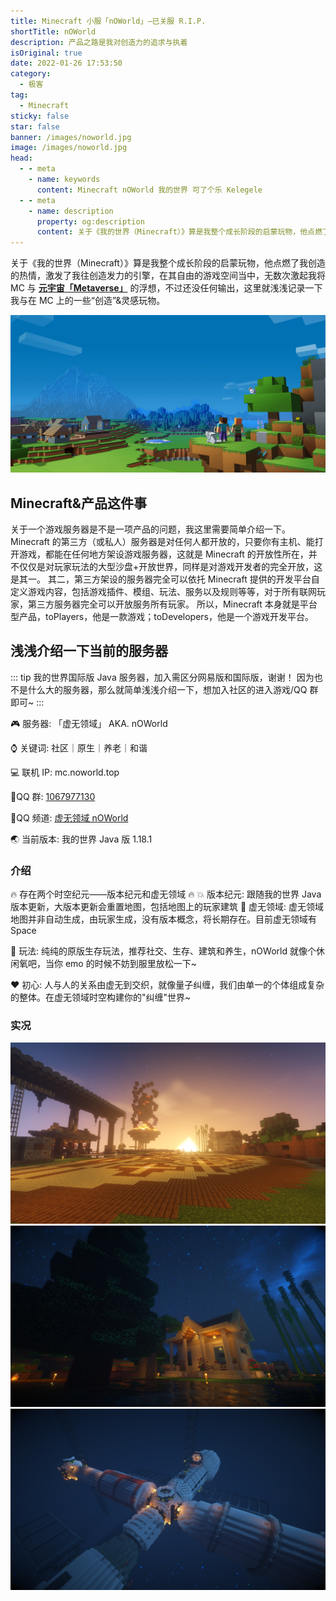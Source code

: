 ```yaml
---
title: Minecraft 小服「nOWorld」—已关服 R.I.P.
shortTitle: nOWorld
description: 产品之路是我对创造力的追求与执着
isOriginal: true
date: 2022-01-26 17:53:50
category:
  - 极客
tag:
  - Minecraft
sticky: false
star: false
banner: /images/noworld.jpg
image: /images/noworld.jpg
head:
  - - meta
    - name: keywords
      content: Minecraft nOWorld 我的世界 可了个乐 Kelegele
  - - meta
    - name: description
      property: og:description
      content: 关于《我的世界（Minecraft）》算是我整个成长阶段的启蒙玩物，他点燃了我创造的热情，激发了我往创造发力的引擎，在其自由的游戏空间当中，无数次激起我将 MC 与 元宇宙「Metaverse」的浮想，不过还没任何输出，这里就浅浅记录一下我与在 MC 上的一些“创造”&灵感玩物。
---
```


关于《我的世界（Minecraft）》算是我整个成长阶段的启蒙玩物，他点燃了我创造的热情，激发了我往创造发力的引擎，在其自由的游戏空间当中，无数次激起我将 MC 与 [**元宇宙「Metaverse」**](https://zh.wikipedia.org/wiki/%E5%85%83%E5%AE%87%E5%AE%99) 的浮想，不过还没任何输出，这里就浅浅记录一下我与在 MC 上的一些“创造”&灵感玩物。

<!-- more -->

![Minecraft](/images/mc.webp)

## Minecraft&产品这件事

关于一个游戏服务器是不是一项产品的问题，我这里需要简单介绍一下。
Minecraft 的第三方（或私人）服务器是对任何人都开放的，只要你有主机、能打开游戏，都能在任何地方架设游戏服务器，这就是 Minecraft 的开放性所在，并不仅仅是对玩家玩法的大型沙盘+开放世界，同样是对游戏开发者的完全开放，这是其一。
其二，第三方架设的服务器完全可以依托 Minecraft 提供的开发平台自定义游戏内容，包括游戏插件、模组、玩法、服务以及规则等等，对于所有联网玩家，第三方服务器完全可以开放服务所有玩家。
所以，Minecraft 本身就是平台型产品，toPlayers，他是一款游戏；toDevelopers，他是一个游戏开发平台。

## 浅浅介绍一下当前的服务器

::: tip
我的世界国际版 Java 服务器，加入需区分网易版和国际版，谢谢！
因为也不是什么大的服务器，那么就简单浅浅介绍一下，想加入社区的进入游戏/QQ 群即可~
:::

🎮 服务器: 「虚无领域」 AKA. nOWorld

⌚️ 关键词: 社区｜原生｜养老｜和谐

💻 联机 IP: mc.noworld.top

🐾QQ 群: [1067977130](https://jq.qq.com/?_wv=1027&k=nDkqe03z 'QQ群 1067977130')

📡QQ 频道: [虚无领域 nOWorld](https://qun.qq.com/qqweb/qunpro/share?_wv=3&_wwv=128&inviteCode=TbkrZ&from=246610&biz=ka 'QQ频道 虚无领域')

🌏 当前版本: 我的世界 Java 版 1.18.1

### 介绍

🔥 存在两个时空纪元——版本纪元和虚无领域 🔥
💥 版本纪元: 跟随我的世界 Java 版本更新，大版本更新会重置地图，包括地图上的玩家建筑
🌈 虚无领域: 虚无领域地图并非自动生成，由玩家生成，没有版本概念，将长期存在。目前虚无领域有 Space

🤣 玩法: 纯纯的原版生存玩法，推荐社交、生存、建筑和养生，nOWorld 就像个休闲氧吧，当你 emo 的时候不妨到服里放松一下~

❤️ 初心: 人与人的关系由虚无到交织，就像量子纠缠，我们由单一的个体组成复杂的整体。在虚无领域时空构建你的"纠缠"世界~

### 实况

![玩家小屋](/images/mc.png)
![出生点](/images/mc-2.png)
![Space](/images/mc-3.png)
